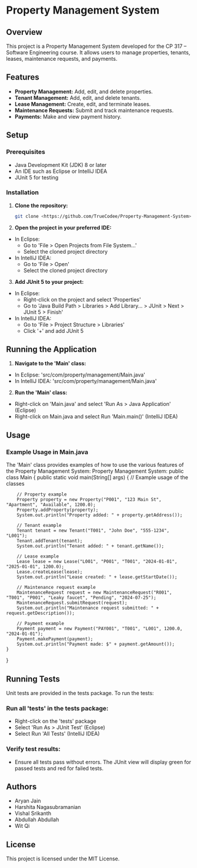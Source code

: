 # Property Management System

## Overview
This project is a Property Management System developed for the CP 317 – Software Engineering course. It allows users to manage properties, tenants, leases, maintenance requests, and payments.

## Features
- **Property Management:** Add, edit, and delete properties.
- **Tenant Management:** Add, edit, and delete tenants.
- **Lease Management:** Create, edit, and terminate leases.
- **Maintenance Requests:** Submit and track maintenance requests.
- **Payments:** Make and view payment history.

## Setup

### Prerequisites
- Java Development Kit (JDK) 8 or later
- An IDE such as Eclipse or IntelliJ IDEA
- JUnit 5 for testing

### Installation
1. **Clone the repository:**
   ```bash
   git clone <https://github.com/TrueCodee/Property-Management-System>

2. **Open the project in your preferred IDE:**
- In Eclipse:
  - Go to 'File > Open Projects from File System...'
  - Select the cloned project directory
- In IntelliJ IDEA:
  - Go to 'File > Open'
  - Select the cloned project directory
 
3. **Add JUnit 5 to your project:**
- In Eclipse:
  - Right-click on the project and select 'Properties'
  - Go to 'Java Build Path > Libraries > Add Library... > JUnit > Next > JUnit 5 > Finish'
- In IntelliJ IDEA:
  - Go to 'File > Project Structure > Libraries'
  - Click '+' and add JUnit 5
 
## Running the Application
1. **Navigate to the 'Main' class:**
  - In Eclipse: 'src/com/property/management/Main.java'
  - In IntelliJ IDEA: 'src/com/property/management/Main.java'
2. **Run the 'Main' class:**
  - Right-click on 'Main.java' and select 'Run As > Java Application' (Eclipse)
  - Right-click on Main.java and select Run 'Main.main()' (IntelliJ IDEA)

## Usage
### Example Usage in Main.java
The 'Main' class provides examples of how to use the various features of the Property Management System:
Property Management System:
public class Main {
    public static void main(String[] args) {
        // Example usage of the classes

        // Property example
        Property property = new Property("P001", "123 Main St", "Apartment", "Available", 1200.0);
        Property.addProperty(property);
        System.out.println("Property added: " + property.getAddress());

        // Tenant example
        Tenant tenant = new Tenant("T001", "John Doe", "555-1234", "L001");
        Tenant.addTenant(tenant);
        System.out.println("Tenant added: " + tenant.getName());

        // Lease example
        Lease lease = new Lease("L001", "P001", "T001", "2024-01-01", "2025-01-01", 1200.0);
        Lease.createLease(lease);
        System.out.println("Lease created: " + lease.getStartDate());

        // Maintenance request example
        MaintenanceRequest request = new MaintenanceRequest("R001", "T001", "P001", "Leaky faucet", "Pending", "2024-07-25");
        MaintenanceRequest.submitRequest(request);
        System.out.println("Maintenance request submitted: " + request.getDescription());

        // Payment example
        Payment payment = new Payment("PAY001", "T001", "L001", 1200.0, "2024-01-01");
        Payment.makePayment(payment);
        System.out.println("Payment made: $" + payment.getAmount());
    }
}

## Running Tests
Unit tests are provided in the tests package. To run the tests:

### Run all 'tests' in the tests package:
- Right-click on the 'tests' package
- Select 'Run As > JUnit Test' (Eclipse)
- Select Run 'All Tests' (IntelliJ IDEA)

### Verify test results:
- Ensure all tests pass without errors. The JUnit view will display green for passed tests and red for failed tests.


## Authors
- Aryan Jain
- Harshita Nagasubramanian 
- Vishal Srikanth 
- Abdullah Abdullah 
- Wit Qi

## License
This project is licensed under the MIT License.
    
